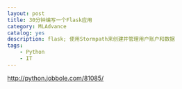 ```yaml
---
layout: post
title: 30分钟编写一个Flask应用
category: MLAdvance
catalog: yes
description: flask; 使用Stormpath来创建并管理用户账户和数据
tags:
    - Python
    - IT
---
```


http://python.jobbole.com/81085/
